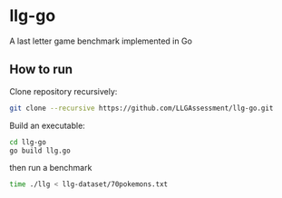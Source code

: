 # llg-go
A last letter game benchmark implemented in Go

## How to run
Clone repository recursively:

```bash
git clone --recursive https://github.com/LLGAssessment/llg-go.git
```

Build an executable:

```bash
cd llg-go
go build llg.go
```

then run a benchmark

```bash
time ./llg < llg-dataset/70pokemons.txt
```

